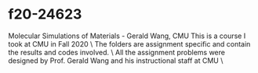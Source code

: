 # f20-24623
Molecular Simulations of Materials - Gerald Wang, CMU
This is a course I took at CMU in Fall 2020 \\
The folders are assignment specific and contain the results and codes involved. \\
All the assignment problems were designed by Prof. Gerald Wang and his instructional staff at CMU \\
